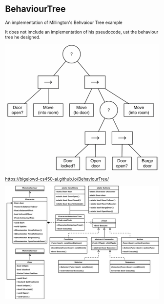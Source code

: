 # BehaviourTree

An implementation of Millington's Behvaiour Tree example

It does not imclude an implementation of his pseudocode, ust the behaviour tree he designed.

![a relative link](BehaviourTreeDiagram.png)

https://bigelowd-cs450-ai.github.io/BehaviourTree/

![a relative link](BehaviourTree.drawio.png)


